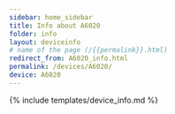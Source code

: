 ```yaml
---
sidebar: home_sidebar
title: Info about A6020
folder: info
layout: deviceinfo
# name of the page (/{{permalink}}.html)
redirect_from: A6020_info.html
permalink: /devices/A6020/
device: A6020
---
```

{% include templates/device_info.md %}
